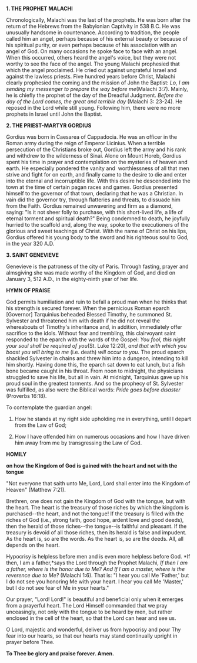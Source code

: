 
**1. THE PROPHET MALACHI**

Chronologically, Malachi was the last of the prophets. He was born after the return of the Hebrews from the Babylonian Captivity in 538 B.C. He was unusually handsome in countenance. According to tradition, the people called him an angel, perhaps because of his external beauty or because of his spiritual purity, or even perhaps because of his association with an angel of God. On many occasions he spoke face to face with an angel. When this occurred, others heard the angel's voice, but they were not worthy to see the face of the angel. The young Malachi prophesied that which the angel proclaimed. He cried out against ungrateful Israel and against the lawless priests. Five hundred years before Christ, Malachi clearly prophesied the coming and the mission of John the Baptist: *Lo, I am sending my messenger to prepare the way before me*(Malachi 3:7). Mainly, he is chiefly the prophet of the day of the Dreadful Judgment. *Before the day of the Lord comes, the great and terrible day* (Malachi 3: 23-24). He reposed in the Lord while still young. Following him, there were no more prophets in Israel until John the Baptist.

**2. THE PRIEST-MARTYR GORDIUS**

Gordius was born in Caesarea of Cappadocia. He was an officer in the Roman army during the reign of Emperor Licinius. When a terrible persecution of the Christians broke out, Gordius left the army and his rank and withdrew to the wilderness of Sinai. Alone on Mount Horeb, Gordius spent his time in prayer and contemplation on the mysteries of heaven and earth. He especially pondered the vanity and  worthlessness of all that men strive and fight for on earth, and finally came to the desire to die and enter into the eternal and incorruptible life. With this desire he descended into the town at the time of certain pagan races and games. Gordius presented himself to the governor of that town, declaring that he was a Christian. In vain did the governor try, through flatteries and threats, to dissuade him from the Faith. Gordius remained unwavering and firm as a diamond, saying: "Is it not sheer folly to purchase, with this short-lived life, a life of eternal torment and spiritual death?" Being condemned to death, he joyfully hurried to the scaffold and, along the way, spoke to the executioners of the glorious and sweet teachings of Christ. With the name of Christ on his lips, Gordius offered his young body to the sword and his righteous soul to God, in the year 320 A.D.

**3. SAINT GENEVIEVE**

Genevieve is the patroness of the city of Paris. Through fasting, prayer and almsgiving she was made worthy of the Kingdom of God, and died on January 3, 512 A.D., in the eighty-ninth year of her life.



**HYMN OF PRAISE**


God permits humiliation and ruin to befall a proud man when he thinks that his strength is secured forever. When the pernicious Roman eparch [Governor] Tarquinius beheaded Blessed Timothy, he summoned St. Sylvester and threatened him with death if he did not reveal the whereabouts of Timothy's inheritance and, in addition, immediately offer sacrifice to the idols. Without fear and trembling, this clairvoyant saint responded to the eparch with the words of the Gospel: *You fool, this night your soul shall be required of you*(St. Luke 12:20), *and that with which you boast you will bring to me* (i.e. death) *will occur to you.* The proud eparch shackled Sylvester in chains and threw him into a dungeon, intending to kill him shortly. Having done this, the eparch sat down to eat lunch, but a fish bone became caught in his throat. From noon to midnight, the physicians struggled to save his life, but all in vain. At midnight, Tarquinius gave up his proud soul in the greatest torments. And so the prophecy of St. Sylvester was fulfilled, as also were the Biblical words: *Pride goes before disaster* (Proverbs 16:18).




To contemplate the guardian angel:

1.  How he stands at my right side upholding me in everything, until I depart from the Law of God;

1.  How I have offended him on numerous occasions and how I have driven him away from me by transgressing the Law of God.



**HOMILY**

**on how the Kingdom of God is gained with the heart and not with the tongue**

"Not everyone that saith unto Me, Lord, Lord shall enter into the Kingdom of Heaven" (Matthew 7:21).

Brethren, one does not gain the Kingdom of God with the tongue, but with the heart. The heart is the treasury of those riches by which the kingdom is purchased--the heart, and not the tongue! If the treasury is filled with the riches of God (i.e., strong faith, good hope, ardent love and good deeds), then the herald of those riches--the tongue--is faithful and pleasant. If the treasury is devoid of all those riches, then its herald is false and impudent. As the heart is, so are the words. As the heart is, so are the deeds. All, all depends on the heart.

Hypocrisy is helpless before men and is even more helpless before God. *If then, I am a father,*says the Lord through the Prophet Malachi, *If then I am a father, where is the honor due to Me? And If I am a master, where is the reverence due to Me?* (Malachi 1:6). That is: "I hear you call Me 'Father,' but I do not see you honoring Me with your heart. I hear you call Me 'Master,' but I do not see fear of Me in your hearts."

Our prayer, "Lord! Lord!" is beautiful and beneficial only when it emerges from a prayerful heart. The Lord Himself commanded that we pray unceasingly, not only with the tongue to be heard by men, but rather enclosed in the cell of the heart, so that the Lord can hear and see us.

O Lord, majestic and wonderful, deliver us from hypocrisy and pour Thy fear into our hearts, so that our hearts may stand continually upright in prayer before Thee.

**To Thee be glory and praise forever. Amen.**

 
